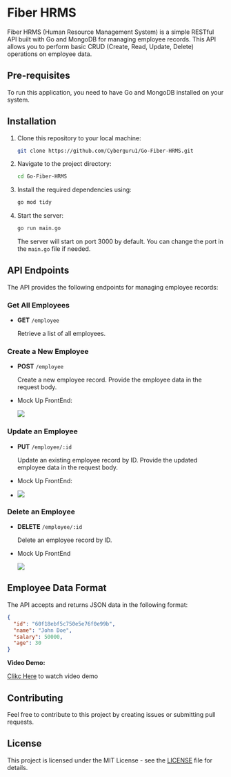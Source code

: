 # Fiber HRMS

Fiber HRMS (Human Resource Management System) is a simple RESTful API built with Go and MongoDB for managing employee records. This API allows you to perform basic CRUD (Create, Read, Update, Delete) operations on employee data.

## Pre-requisites

To run this application, you need to have Go and MongoDB installed on your system.

## Installation

1. Clone this repository to your local machine:

   ```bash
   git clone https://github.com/Cyberguru1/Go-Fiber-HRMS.git
   ```
2. Navigate to the project directory:

   ```bash
   cd Go-Fiber-HRMS
   ```
3. Install the required dependencies using:

   ```bash
   go mod tidy
   ```
4. Start the server:

   ```bash
   go run main.go
   ```

   The server will start on port 3000 by default. You can change the port in the `main.go` file if needed.

## API Endpoints

The API provides the following endpoints for managing employee records:

### Get All Employees

- **GET** `/employee`

  Retrieve a list of all employees.

### Create a New Employee

- **POST** `/employee`

  Create a new employee record. Provide the employee data in the request body.
- Mock Up FrontEnd:

  ![](https://imgur.com/p9ZUWJB.png)

### Update an Employee

- **PUT** `/employee/:id`

  Update an existing employee record by ID. Provide the updated employee data in the request body.
- Mock Up FrontEnd:
- ![](https://imgur.com/PEfEAE5.png)

### Delete an Employee

- **DELETE** `/employee/:id`

  Delete an employee record by ID.
- Mock Up FrontEnd

  ![](https://imgur.com/LjsZaPZ.png)

## Employee Data Format

The API accepts and returns JSON data in the following format:

```json
{
  "id": "60f18ebf5c750e5e76f0e99b",
  "name": "John Doe",
  "salary": 50000,
  "age": 30
}
```

**Video Demo:**

[Clikc Here](https://drive.google.com/file/d/1HkMroVq7HZ1iOn5TkOraciAyV1M5N1J3/view?usp=sharing) to watch video demo

## Contributing

Feel free to contribute to this project by creating issues or submitting pull requests.

## License

This project is licensed under the MIT License - see the [LICENSE](LICENSE) file for details.
